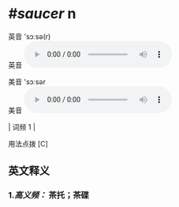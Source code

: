 # ***\#saucer*** n
英音 'sɔːsə(r)  
英音
<audio src="./media/saucer-B.aac" controls="controls"></audio>

美音 'sɔːsər  
美音
<audio src="./media/saucer.aac" controls="controls"></audio>



| 词频 1 |  

用法点拨  [C]

英文释义
---
### 1.*高义频：* **茶托；茶碟**  


